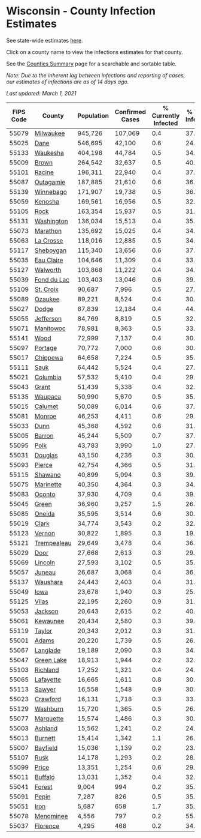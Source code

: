 # Wisconsin - County Infection Estimates

See state-wide estimates [here](/infections/us-wi).

Click on a county name to view the infections estimates for that county.

See the [Counties Summary](/infections/summary-counties) page for a searchable and sortable table.

*Note: Due to the inherent lag between infections and reporting of cases, our estimates of infections are as of 14 days ago.*

*Last updated: March 1, 2021*

|   FIPS Code |                     County |   Population |   Confirmed Cases |   % Currently Infected |   % Total Infected |
|-------------|----------------------------|--------------|-------------------|------------------------|--------------------|
|       55079 |     [Milwaukee](milwaukee) |      945,726 |           107,069 |                    0.4 |               37.0 |
|       55025 |               [Dane](dane) |      546,695 |            42,100 |                    0.6 |               24.2 |
|       55133 |       [Waukesha](waukesha) |      404,198 |            44,784 |                    0.5 |               34.8 |
|       55009 |             [Brown](brown) |      264,542 |            32,637 |                    0.5 |               40.3 |
|       55101 |           [Racine](racine) |      196,311 |            22,940 |                    0.4 |               37.7 |
|       55087 |     [Outagamie](outagamie) |      187,885 |            21,610 |                    0.6 |               36.0 |
|       55139 |     [Winnebago](winnebago) |      171,907 |            19,738 |                    0.5 |               36.4 |
|       55059 |         [Kenosha](kenosha) |      169,561 |            16,956 |                    0.5 |               32.3 |
|       55105 |               [Rock](rock) |      163,354 |            15,937 |                    0.5 |               31.0 |
|       55131 |   [Washington](washington) |      136,034 |            15,513 |                    0.4 |               35.9 |
|       55073 |       [Marathon](marathon) |      135,692 |            15,025 |                    0.4 |               34.9 |
|       55063 |     [La Crosse](la-crosse) |      118,016 |            12,885 |                    0.5 |               34.0 |
|       55117 |     [Sheboygan](sheboygan) |      115,340 |            13,656 |                    0.6 |               37.4 |
|       55035 |   [Eau Claire](eau-claire) |      104,646 |            11,309 |                    0.4 |               33.9 |
|       55127 |       [Walworth](walworth) |      103,868 |            11,222 |                    0.4 |               34.3 |
|       55039 | [Fond du Lac](fond-du-lac) |      103,403 |            13,046 |                    0.6 |               39.9 |
|       55109 |     [St. Croix](st.-croix) |       90,687 |             7,996 |                    0.5 |               27.4 |
|       55089 |         [Ozaukee](ozaukee) |       89,221 |             8,524 |                    0.4 |               30.3 |
|       55027 |             [Dodge](dodge) |       87,839 |            12,184 |                    0.4 |               44.1 |
|       55055 |     [Jefferson](jefferson) |       84,769 |             8,819 |                    0.5 |               32.6 |
|       55071 |     [Manitowoc](manitowoc) |       78,981 |             8,363 |                    0.5 |               33.2 |
|       55141 |               [Wood](wood) |       72,999 |             7,137 |                    0.4 |               30.5 |
|       55097 |         [Portage](portage) |       70,772 |             7,000 |                    0.6 |               30.9 |
|       55017 |       [Chippewa](chippewa) |       64,658 |             7,224 |                    0.5 |               35.1 |
|       55111 |               [Sauk](sauk) |       64,442 |             5,524 |                    0.4 |               27.1 |
|       55021 |       [Columbia](columbia) |       57,532 |             5,410 |                    0.4 |               29.6 |
|       55043 |             [Grant](grant) |       51,439 |             5,338 |                    0.4 |               32.8 |
|       55135 |         [Waupaca](waupaca) |       50,990 |             5,670 |                    0.5 |               35.0 |
|       55015 |         [Calumet](calumet) |       50,089 |             6,014 |                    0.6 |               37.7 |
|       55081 |           [Monroe](monroe) |       46,253 |             4,411 |                    0.6 |               29.5 |
|       55033 |               [Dunn](dunn) |       45,368 |             4,592 |                    0.6 |               31.5 |
|       55005 |           [Barron](barron) |       45,244 |             5,509 |                    0.7 |               37.8 |
|       55095 |               [Polk](polk) |       43,783 |             3,990 |                    1.0 |               27.9 |
|       55031 |         [Douglas](douglas) |       43,150 |             4,236 |                    0.3 |               30.4 |
|       55093 |           [Pierce](pierce) |       42,754 |             4,366 |                    0.5 |               31.8 |
|       55115 |         [Shawano](shawano) |       40,899 |             5,094 |                    0.3 |               39.6 |
|       55075 |     [Marinette](marinette) |       40,350 |             4,364 |                    0.3 |               34.3 |
|       55083 |           [Oconto](oconto) |       37,930 |             4,709 |                    0.4 |               39.3 |
|       55045 |             [Green](green) |       36,960 |             3,257 |                    1.5 |               26.8 |
|       55085 |           [Oneida](oneida) |       35,595 |             3,514 |                    0.6 |               30.8 |
|       55019 |             [Clark](clark) |       34,774 |             3,543 |                    0.2 |               32.2 |
|       55123 |           [Vernon](vernon) |       30,822 |             1,895 |                    0.3 |               19.1 |
|       55121 | [Trempealeau](trempealeau) |       29,649 |             3,478 |                    0.4 |               36.9 |
|       55029 |               [Door](door) |       27,668 |             2,613 |                    0.3 |               29.9 |
|       55069 |         [Lincoln](lincoln) |       27,593 |             3,102 |                    0.5 |               35.2 |
|       55057 |           [Juneau](juneau) |       26,687 |             3,068 |                    0.4 |               36.1 |
|       55137 |       [Waushara](waushara) |       24,443 |             2,403 |                    0.4 |               31.2 |
|       55049 |               [Iowa](iowa) |       23,678 |             1,940 |                    0.3 |               25.9 |
|       55125 |             [Vilas](vilas) |       22,195 |             2,260 |                    0.9 |               31.1 |
|       55053 |         [Jackson](jackson) |       20,643 |             2,615 |                    0.2 |               40.2 |
|       55061 |       [Kewaunee](kewaunee) |       20,434 |             2,580 |                    0.3 |               39.9 |
|       55119 |           [Taylor](taylor) |       20,343 |             2,012 |                    0.3 |               31.0 |
|       55001 |             [Adams](adams) |       20,220 |             1,739 |                    0.5 |               26.9 |
|       55067 |       [Langlade](langlade) |       19,189 |             2,090 |                    0.3 |               34.7 |
|       55047 |   [Green Lake](green-lake) |       18,913 |             1,944 |                    0.2 |               32.7 |
|       55103 |       [Richland](richland) |       17,252 |             1,321 |                    0.4 |               24.2 |
|       55065 |     [Lafayette](lafayette) |       16,665 |             1,611 |                    0.8 |               30.2 |
|       55113 |           [Sawyer](sawyer) |       16,558 |             1,548 |                    0.9 |               30.0 |
|       55023 |       [Crawford](crawford) |       16,131 |             1,718 |                    0.3 |               33.8 |
|       55129 |       [Washburn](washburn) |       15,720 |             1,365 |                    0.5 |               26.8 |
|       55077 |     [Marquette](marquette) |       15,574 |             1,486 |                    0.3 |               30.3 |
|       55003 |         [Ashland](ashland) |       15,562 |             1,241 |                    0.2 |               24.9 |
|       55013 |         [Burnett](burnett) |       15,414 |             1,342 |                    1.1 |               26.7 |
|       55007 |       [Bayfield](bayfield) |       15,036 |             1,139 |                    0.2 |               23.7 |
|       55107 |               [Rusk](rusk) |       14,178 |             1,293 |                    0.2 |               28.8 |
|       55099 |             [Price](price) |       13,351 |             1,254 |                    0.6 |               29.2 |
|       55011 |         [Buffalo](buffalo) |       13,031 |             1,352 |                    0.4 |               32.2 |
|       55041 |           [Forest](forest) |        9,004 |               994 |                    0.2 |               35.3 |
|       55091 |             [Pepin](pepin) |        7,287 |               826 |                    0.5 |               35.3 |
|       55051 |               [Iron](iron) |        5,687 |               658 |                    1.7 |               35.8 |
|       55078 |     [Menominee](menominee) |        4,556 |               797 |                    0.2 |               55.7 |
|       55037 |       [Florence](florence) |        4,295 |               468 |                    0.2 |               34.9 |